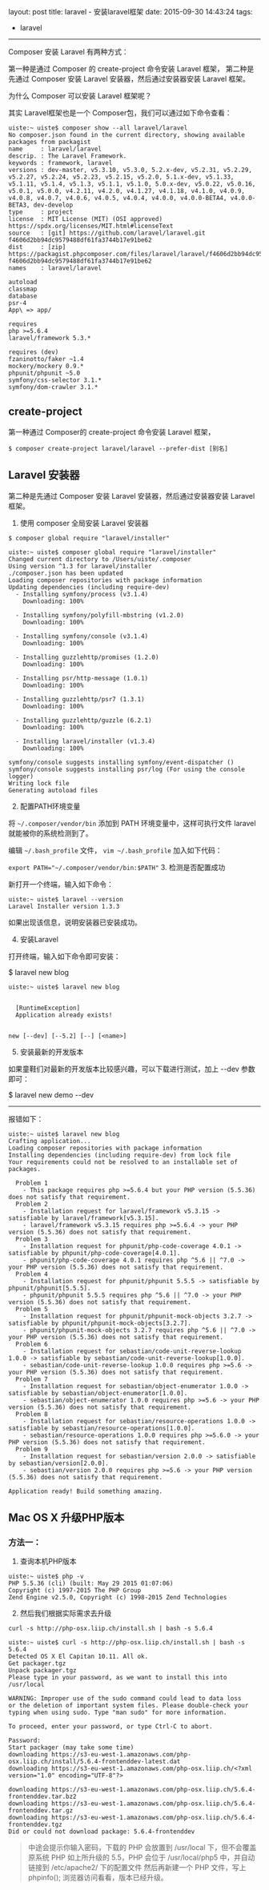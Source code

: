 layout: post
title: laravel - 安装laravel框架
date: 2015-09-30 14:43:24
tags:
- laravel
---
Composer 安装 Laravel 有两种方式：

第一种是通过 Composer 的 create-project 命令安装 Laravel 框架，
第二种是先通过 Composer 安装 Laravel 安装器，然后通过安装器安装 Laravel 框架。

为什么 Composer 可以安装 Laravel 框架呢？

其实 Laravel框架也是一个 Composer包，我们可以通过如下命令查看：

```
uiste:~ uiste$ composer show --all laravel/laravel
No composer.json found in the current directory, showing available packages from packagist
name     : laravel/laravel
descrip. : The Laravel Framework.
keywords : framework, laravel
versions : dev-master, v5.3.10, v5.3.0, 5.2.x-dev, v5.2.31, v5.2.29, v5.2.27, v5.2.24, v5.2.23, v5.2.15, v5.2.0, 5.1.x-dev, v5.1.33, v5.1.11, v5.1.4, v5.1.3, v5.1.1, v5.1.0, 5.0.x-dev, v5.0.22, v5.0.16, v5.0.1, v5.0.0, v4.2.11, v4.2.0, v4.1.27, v4.1.18, v4.1.0, v4.0.9, v4.0.8, v4.0.7, v4.0.6, v4.0.5, v4.0.4, v4.0.0, v4.0.0-BETA4, v4.0.0-BETA3, dev-develop
type     : project
license  : MIT License (MIT) (OSI approved) https://spdx.org/licenses/MIT.html#licenseText
source   : [git] https://github.com/laravel/laravel.git f4606d2bb94dc9579488df61fa3744b17e91be62
dist     : [zip] https://packagist.phpcomposer.com/files/laravel/laravel/f4606d2bb94dc9579488df61fa3744b17e91be62.zip f4606d2bb94dc9579488df61fa3744b17e91be62
names    : laravel/laravel

autoload
classmap
database
psr-4
App\ => app/

requires
php >=5.6.4
laravel/framework 5.3.*

requires (dev)
fzaninotto/faker ~1.4
mockery/mockery 0.9.*
phpunit/phpunit ~5.0
symfony/css-selector 3.1.*
symfony/dom-crawler 3.1.*
```

## create-project

第一种通过 Composer的 create-project 命令安装 Laravel 框架，

`$ composer create-project laravel/laravel --prefer-dist [别名]`
## Laravel 安装器

第二种是先通过 Composer 安装 Laravel 安装器，然后通过安装器安装 Laravel 框架。

1. 使用 composer 全局安装 Laravel 安装器

`$ composer global require "laravel/installer"`

```
uiste:~ uiste$ composer global require "laravel/installer"
Changed current directory to /Users/uiste/.composer
Using version ^1.3 for laravel/installer
./composer.json has been updated
Loading composer repositories with package information
Updating dependencies (including require-dev)
  - Installing symfony/process (v3.1.4)
    Downloading: 100%         

  - Installing symfony/polyfill-mbstring (v1.2.0)
    Downloading: 100%         

  - Installing symfony/console (v3.1.4)
    Downloading: 100%         

  - Installing guzzlehttp/promises (1.2.0)
    Downloading: 100%         

  - Installing psr/http-message (1.0.1)
    Downloading: 100%         

  - Installing guzzlehttp/psr7 (1.3.1)
    Downloading: 100%         

  - Installing guzzlehttp/guzzle (6.2.1)
    Downloading: 100%         

  - Installing laravel/installer (v1.3.4)
    Downloading: 100%         

symfony/console suggests installing symfony/event-dispatcher ()
symfony/console suggests installing psr/log (For using the console logger)
Writing lock file
Generating autoload files
```

2. 配置PATH环境变量

将 `~/.composer/vendor/bin` 添加到 PATH 环境变量中，这样可执行文件 laravel 就能被你的系统检测到了。

编辑 `~/.bash_profile` 文件， `vim ~/.bash_profile` 加入如下代码：

`export PATH="~/.composer/vendor/bin:$PATH"`
3. 检测是否配置成功

新打开一个终端，输入如下命令：

```
uiste:~ uiste$ laravel --version
Laravel Installer version 1.3.3
```

如果出现该信息，说明安装器已安装成功。

4. 安装Laravel

打开终端，输入如下命令即可安装：

$ laravel new blog

```
uiste:~ uiste$ laravel new blog

                               
  [RuntimeException]           
  Application already exists!  
                               

new [--dev] [--5.2] [--] [<name>]
```

5. 安装最新的开发版本

如果童鞋们对最新的开发版本比较感兴趣，可以下载进行测试，加上 --dev 参数即可：

$ laravel new demo --dev

---
报错如下：

```
uiste:~ uiste$ laravel new blog
Crafting application...
Loading composer repositories with package information
Installing dependencies (including require-dev) from lock file
Your requirements could not be resolved to an installable set of packages.

  Problem 1
    - This package requires php >=5.6.4 but your PHP version (5.5.36) does not satisfy that requirement.
  Problem 2
    - Installation request for laravel/framework v5.3.15 -> satisfiable by laravel/framework[v5.3.15].
    - laravel/framework v5.3.15 requires php >=5.6.4 -> your PHP version (5.5.36) does not satisfy that requirement.
  Problem 3
    - Installation request for phpunit/php-code-coverage 4.0.1 -> satisfiable by phpunit/php-code-coverage[4.0.1].
    - phpunit/php-code-coverage 4.0.1 requires php ^5.6 || ^7.0 -> your PHP version (5.5.36) does not satisfy that requirement.
  Problem 4
    - Installation request for phpunit/phpunit 5.5.5 -> satisfiable by phpunit/phpunit[5.5.5].
    - phpunit/phpunit 5.5.5 requires php ^5.6 || ^7.0 -> your PHP version (5.5.36) does not satisfy that requirement.
  Problem 5
    - Installation request for phpunit/phpunit-mock-objects 3.2.7 -> satisfiable by phpunit/phpunit-mock-objects[3.2.7].
    - phpunit/phpunit-mock-objects 3.2.7 requires php ^5.6 || ^7.0 -> your PHP version (5.5.36) does not satisfy that requirement.
  Problem 6
    - Installation request for sebastian/code-unit-reverse-lookup 1.0.0 -> satisfiable by sebastian/code-unit-reverse-lookup[1.0.0].
    - sebastian/code-unit-reverse-lookup 1.0.0 requires php >=5.6 -> your PHP version (5.5.36) does not satisfy that requirement.
  Problem 7
    - Installation request for sebastian/object-enumerator 1.0.0 -> satisfiable by sebastian/object-enumerator[1.0.0].
    - sebastian/object-enumerator 1.0.0 requires php >=5.6 -> your PHP version (5.5.36) does not satisfy that requirement.
  Problem 8
    - Installation request for sebastian/resource-operations 1.0.0 -> satisfiable by sebastian/resource-operations[1.0.0].
    - sebastian/resource-operations 1.0.0 requires php >=5.6.0 -> your PHP version (5.5.36) does not satisfy that requirement.
  Problem 9
    - Installation request for sebastian/version 2.0.0 -> satisfiable by sebastian/version[2.0.0].
    - sebastian/version 2.0.0 requires php >=5.6 -> your PHP version (5.5.36) does not satisfy that requirement.

Application ready! Build something amazing.
```

## Mac OS X 升级PHP版本

### 方法一：
1. 查询本机PHP版本

```
uiste:~ uiste$ php -v
PHP 5.5.36 (cli) (built: May 29 2015 01:07:06) 
Copyright (c) 1997-2015 The PHP Group
Zend Engine v2.5.0, Copyright (c) 1998-2015 Zend Technologies
```

2. 然后我们根据实际需求去升级

`curl -s http://php-osx.liip.ch/install.sh | bash -s 5.6.4`

```
uiste:~ uiste$ curl -s http://php-osx.liip.ch/install.sh | bash -s 5.6.4
Detected OS X El Capitan 10.11. All ok.
Get packager.tgz
Unpack packager.tgz
Please type in your password, as we want to install this into /usr/local

WARNING: Improper use of the sudo command could lead to data loss
or the deletion of important system files. Please double-check your
typing when using sudo. Type "man sudo" for more information.

To proceed, enter your password, or type Ctrl-C to abort.

Password:
Start packager (may take some time)
downloading https://s3-eu-west-1.amazonaws.com/php-osx.liip.ch/install/5.6.4-frontenddev-latest.dat
downloading https://s3-eu-west-1.amazonaws.com/php-osx.liip.ch/<?xml version="1.0" encoding="UTF-8"?>

downloading https://s3-eu-west-1.amazonaws.com/php-osx.liip.ch/5.6.4-frontenddev.tar.bz2
downloading https://s3-eu-west-1.amazonaws.com/php-osx.liip.ch/5.6.4-frontenddev.tar.gz
downloading https://s3-eu-west-1.amazonaws.com/php-osx.liip.ch/5.6.4-frontenddev.tgz
Did or could not download package: 5.6.4-frontenddev
```

>中途会提示你输入密码，下载的 PHP 会放置到 /usr/local 下，但不会覆盖原系统 PHP
如上所升级的 5.5，PHP 会位于 /usr/local/php5 中，并自动链接到 /etc/apache2/ 下的配置文件
然后再新建一个 PHP 文件，写上 phpinfo(); 浏览器访问看看，版本已经升级。















